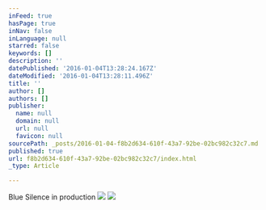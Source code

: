 ```yaml
---
inFeed: true
hasPage: true
inNav: false
inLanguage: null
starred: false
keywords: []
description: ''
datePublished: '2016-01-04T13:28:24.167Z'
dateModified: '2016-01-04T13:28:11.496Z'
title: ''
author: []
authors: []
publisher:
  name: null
  domain: null
  url: null
  favicon: null
sourcePath: _posts/2016-01-04-f8b2d634-610f-43a7-92be-02bc982c32c7.md
published: true
url: f8b2d634-610f-43a7-92be-02bc982c32c7/index.html
_type: Article

---
```

Blue Silence in production
![](https://the-grid-user-content.s3-us-west-2.amazonaws.com/a059f2f8-3c56-4391-b3e7-1247306671bb.jpg)
![](https://the-grid-user-content.s3-us-west-2.amazonaws.com/61de8206-04dd-4d4a-8d2a-9943643a6a80.jpg)